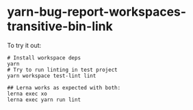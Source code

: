 # yarn-bug-report-workspaces-transitive-bin-link

To try it out:

```
# Install workspace deps
yarn
# Try to run linting in test project
yarn workspace test-lint lint

## Lerna works as expected with both:
lerna exec xo
lerna exec yarn run lint
```
